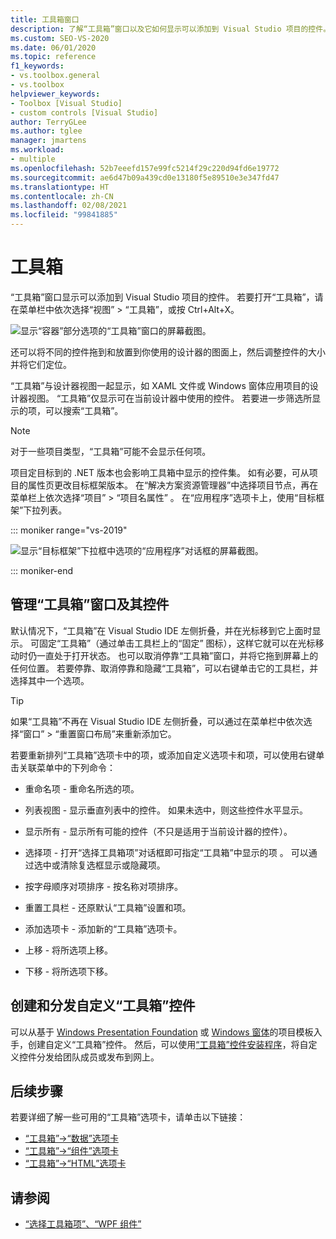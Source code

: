 ```yaml
---
title: 工具箱窗口
description: 了解“工具箱”窗口以及它如何显示可以添加到 Visual Studio 项目的控件。
ms.custom: SEO-VS-2020
ms.date: 06/01/2020
ms.topic: reference
f1_keywords:
- vs.toolbox.general
- vs.toolbox
helpviewer_keywords:
- Toolbox [Visual Studio]
- custom controls [Visual Studio]
author: TerryGLee
ms.author: tglee
manager: jmartens
ms.workload:
- multiple
ms.openlocfilehash: 52b7eeefd157e99fc5214f29c220d94fd6e19772
ms.sourcegitcommit: ae6d47b09a439cd0e13180f5e89510e3e347fd47
ms.translationtype: HT
ms.contentlocale: zh-CN
ms.lasthandoff: 02/08/2021
ms.locfileid: "99841885"
---
```

# <a name="toolbox"></a>工具箱

“工具箱”窗口显示可以添加到 Visual Studio 项目的控件。 若要打开“工具箱”，请在菜单栏中依次选择“视图” > “工具箱”，或按 Ctrl+Alt+X。

![显示“容器”部分选项的“工具箱”窗口的屏幕截图。](media/vs-2019/toolbox.png "“工具箱”窗口的屏幕截图")

还可以将不同的控件拖到和放置到你使用的设计器的图面上，然后调整控件的大小并将它们定位。

“工具箱”与设计器视图一起显示，如 XAML 文件或 Windows 窗体应用项目的设计器视图。 “工具箱”仅显示可在当前设计器中使用的控件。 若要进一步筛选所显示的项，可以搜索“工具箱”。

> [!NOTE]
> 对于一些项目类型，“工具箱”可能不会显示任何项。

项目定目标到的 .NET 版本也会影响工具箱中显示的控件集。 如有必要，可从项目的属性页更改目标框架版本。 在“解决方案资源管理器”中选择项目节点，再在菜单栏上依次选择“项目” > “项目名属性”  。 在“应用程序”选项卡上，使用“目标框架”下拉列表。

::: moniker range="vs-2019"

![显示“目标框架”下拉框中选项的“应用程序”对话框的屏幕截图。](media/vs-2019/toolbox-change-dotnet-version.png "可以在其中更改 .NET 版本的对话框的屏幕截图")

::: moniker-end

## <a name="manage-the-toolbox-window-and-its-controls"></a>管理“工具箱”窗口及其控件

默认情况下，“工具箱”在 Visual Studio IDE 左侧折叠，并在光标移到它上面时显示。 可固定“工具箱”（通过单击工具栏上的“固定” 图标），这样它就可以在光标移动时仍一直处于打开状态。 也可以取消停靠“工具箱”窗口，并将它拖到屏幕上的任何位置。 若要停靠、取消停靠和隐藏“工具箱”，可以右键单击它的工具栏，并选择其中一个选项。

> [!TIP]
> 如果“工具箱”不再在 Visual Studio IDE 左侧折叠，可以通过在菜单栏中依次选择“窗口” > “重置窗口布局”来重新添加它。

若要重新排列“工具箱”选项卡中的项，或添加自定义选项卡和项，可以使用右键单击关联菜单中的下列命令：

- 重命名项 - 重命名所选的项。

- 列表视图 - 显示垂直列表中的控件。 如果未选中，则这些控件水平显示。

- 显示所有 - 显示所有可能的控件（不只是适用于当前设计器的控件）。

- 选择项 - 打开“选择工具箱项”对话框即可指定“工具箱”中显示的项 。 可以通过选中或清除复选框显示或隐藏项。

- 按字母顺序对项排序 - 按名称对项排序。

- 重置工具栏 - 还原默认“工具箱”设置和项。

- 添加选项卡 - 添加新的“工具箱”选项卡。

- 上移 - 将所选项上移。

- 下移 - 将所选项下移。

## <a name="create-and-distribute-custom-toolbox-controls"></a>创建和分发自定义“工具箱”控件

可以从基于 [Windows Presentation Foundation](../../extensibility/creating-a-wpf-toolbox-control.md) 或 [Windows 窗体](../../extensibility/creating-a-windows-forms-toolbox-control.md)的项目模板入手，创建自定义“工具箱”控件。 然后，可以使用[“工具箱”控件安装程序](https://download.microsoft.com/download/8/3/6/836657BD-9CCB-4ED4-B9D2-FB769473B284/TCI_whitepaper.docx)，将自定义控件分发给团队成员或发布到网上。

## <a name="next-steps"></a>后续步骤

若要详细了解一些可用的“工具箱”选项卡，请单击以下链接：

- [“工具箱”->“数据”选项卡](../../ide/reference/toolbox-data-tab.md)
- [“工具箱”->“组件”选项卡](../../ide/reference/toolbox-components-tab.md)
- [“工具箱”->“HTML”选项卡](../../ide/reference/toolbox-html-tab.md)

## <a name="see-also"></a>请参阅

- [“选择工具箱项”、“WPF 组件”](choose-toolbox-items-wpf-components.md)
